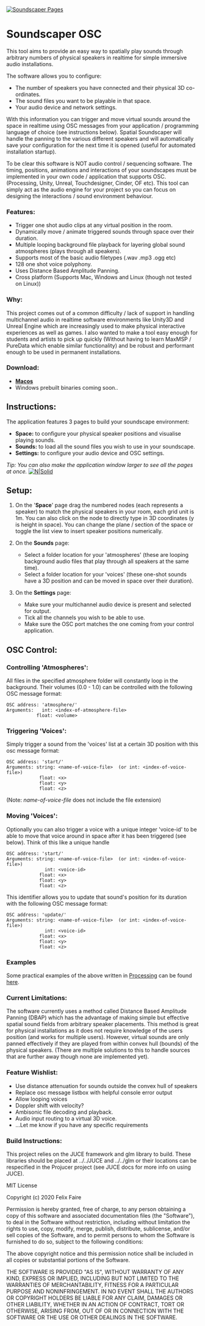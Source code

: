[![Soundscaper Pages](https://s3.eu-west-2.amazonaws.com/www.synaesthete.studio/soundscaper-osc/images/SoundscaperOSC_Pages.png)](https://felixfaire.com)

# Soundscaper OSC 

This tool aims to provide an easy way to spatially play sounds through arbitrary numbers of physical speakers in realtime for simple immersive audio installations.

The software allows you to configure:

  - The number of speakers you have connected and their physical 3D co-ordinates.
  - The sound files you want to be playable in that space.
  - Your audio device and network settings.
  
  With this information you can trigger and move virtual sounds around the space in realtime using OSC messages from your application / programming language of choice (see instructions below). Spatial Soundscaper will handle the panning to the various different speakers and will automatically save your configuration for the next time it is opened (useful for automated installation startup).

  To be clear this software is NOT audio control / sequencing software. The timing, positions, animations and interactions of your soundscapes must be implemented in your own code / application that supports OSC. (Processing, Unity, Unreal, Touchdesigner, Cinder, OF etc). This tool can simply act as the audio engine for your project so you can focus on designing the interactions / sound environment behaviour.


### Features:

  - Trigger one shot audio clips at any virtual position in the room.
  - Dynamically move / animate triggered sounds through space over their duration.
  - Multiple looping background file playback for layering global sound atmospheres (plays through all speakers).
  - Supports most of the basic audio filetypes (.wav .mp3 .ogg etc)
  - 128 one shot voice polyphony.
  - Uses Distance Based Amplitude Panning.
  - Cross platform (Supports Mac, Windows and Linux (though not tested on Linux))

### Why:

  This project comes out of a common difficulty / lack of support in handling multichannel audio in realtime software environments like Unity3D and Unreal Engine which are increasingly used to make physical interactive experiences as well as games. I also wanted to make a tool easy enough for students and artists to pick up quickly (Without having to learn MaxMSP / PureData which enable similar functionality) and be robust and performant enough to be used in permanent installations.

### Download:

  - [**Macos**](https://s3.eu-west-2.amazonaws.com/www.synaesthete.studio/soundscaper-osc/downloads/SoundscaperOSC+-+App_0.9.0.dmg)
  - Windows prebuilt binaries coming soon..

## Instructions:

  The application features 3 pages to build your soundscape environment:
  
  - **Space:** to configure your physical speaker positions and visualise playing sounds.
  - **Sounds:** to load all the sound files you wish to use in your soundscape.
  - **Settings:** to configure your audio device and OSC settings.

_Tip: You can also make the application window larger to see all the pages at once._
[![N|Solid](https://s3.eu-west-2.amazonaws.com/www.synaesthete.studio/soundscaper-osc/images/SoundscaperOSC_Main1.png)](https://felixfaire.com)

## Setup:

  1. On the '**Space**' page drag the numbered nodes (each represents a speaker) to match the physical speakers in your room, each grid unit is 1m. You can also click on the node to directly type in 3D coordinates (y is height in space). You can change the plane / section of the space or toggle the list view to insert speaker positions numerically. 

  2. On the **Sounds** page:
     - Select a folder location for your 'atmospheres' (these are looping background audio files that play through all speakers at the same time).
     - Select a folder location for your 'voices' (these one-shot sounds have a 3D position and can be moved in space over their duration).

  3. On the **Settings** page:
     - Make sure your multichannel audio device is present and selected for output.
     - Tick all the channels you wish to be able to use.
     - Make sure the OSC port matches the one coming from your control application.

## OSC Control:
    
### Controlling 'Atmospheres':
  
  All files in the specified atmosphere folder will constantly loop in the background. Their volumes (0.0 - 1.0) can be controlled with the following OSC message format:

    OSC address: 'atmosphere/'
    Arguments:   int: <index-of-atmosphere-file>
               float: <volume>

### Triggering 'Voices':

Simply trigger a sound from the 'voices' list at a certain 3D position with this osc message format:

    OSC address: 'start/'
    Arguments: string: <name-of-voice-file>  (or int: <index-of-voice-file>)
                float: <x>
                float: <y> 
                float: <z>

(Note: _name-of-voice-file_ does not include the file extension)

### Moving 'Voices':
  
Optionally you can also trigger a voice with a unique integer 'voice-id' to be able to move that voice around in space after it has been triggered (see below). Think of this like a unique handle

    OSC address: 'start/'
    Arguments: string: <name-of-voice-file>  (or int: <index-of-voice-file>)
                  int: <voice-id> 
                float: <x>
                float: <y> 
                float: <z>

This identifier allows you to update that sound's position for its duration with the following OSC message format:
  
    OSC address: 'update/'
    Arguments: string: <name-of-voice-file>  (or int: <index-of-voice-file>)
                  int: <voice-id> 
                float: <x>
                float: <y> 
                float: <z>

### Examples

Some practical examples of the above written in [Processing](https://processing.org/) can be found [here](https://github.com/felixfaire/Soundscaper-OSC-Examples).

### Current Limitations:

  The software currently uses a method called Distance Based Amplitude Panning (DBAP) which has the advantage of making simple but effective spatial sound fields from arbitrary speaker placements. This method is great for physical installations as it does not require knowledge of the users position (and works for multiple users). However, virtual sounds are only panned effectively if they are played from within convex hull (bounds) of the physical speakers. (There are multiple solutions to this to handle sources that are further away though none are implemented yet).


### Feature Wishlist:

  - Use distance attenuation for sounds outside the convex hull of speakers
  - Replace osc message listbox with helpful console error output
  - Allow looping voices
  - Doppler shift with velocity?
  - Ambisonic file decoding and playback.
  - Audio input routing to a virtual 3D voice.
  - ...Let me know if you have any specific requirements

### Build Instructions:

  This project relies on the JUCE framework and glm library to build. These libraries should be placed at ../../JUCE and ../../glm or their locations can be respecified in the Projucer project (see JUCE docs for more info on using JUCE).




MIT License

Copyright (c) 2020 Felix Faire

Permission is hereby granted, free of charge, to any person obtaining a copy
of this software and associated documentation files (the "Software"), to deal
in the Software without restriction, including without limitation the rights
to use, copy, modify, merge, publish, distribute, sublicense, and/or sell
copies of the Software, and to permit persons to whom the Software is
furnished to do so, subject to the following conditions:

The above copyright notice and this permission notice shall be included in all
copies or substantial portions of the Software.

THE SOFTWARE IS PROVIDED "AS IS", WITHOUT WARRANTY OF ANY KIND, EXPRESS OR
IMPLIED, INCLUDING BUT NOT LIMITED TO THE WARRANTIES OF MERCHANTABILITY,
FITNESS FOR A PARTICULAR PURPOSE AND NONINFRINGEMENT. IN NO EVENT SHALL THE
AUTHORS OR COPYRIGHT HOLDERS BE LIABLE FOR ANY CLAIM, DAMAGES OR OTHER
LIABILITY, WHETHER IN AN ACTION OF CONTRACT, TORT OR OTHERWISE, ARISING FROM,
OUT OF OR IN CONNECTION WITH THE SOFTWARE OR THE USE OR OTHER DEALINGS IN THE
SOFTWARE.
